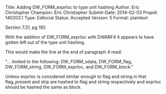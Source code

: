 Title:       Adding DW_FORM_exprloc to type unit hashing
Author:      Eric Christopher
Champion:    Eric Christopher
Submit-Date: 2014-02-03
Propid:      140203.1
Type:        Editorial
Status:      Accepted
Version:     5
Format:      plaintext

Section 7.31, pg 192

With the addition of DW_FORM_exprloc with DWARF4 it appears to have gotten left 
out of the type unit hashing.

This would make the line at the end of paragraph 4 read:

"... limited to the following: DW_FORM_sdata, DW_FORM_flag, DW_FORM_string, 
DW_FORM_exprloc, and DW_FORM_block."

Unless exprloc is considered similar enough to flag and string in that flag_present
and strp are hashed to flag and string respectively and exprloc should be hashed 
the same as block.
